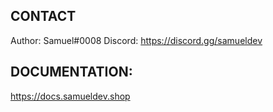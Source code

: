 ## CONTACT
Author: Samuel#0008
Discord: https://discord.gg/samueldev

## DOCUMENTATION:
https://docs.samueldev.shop
